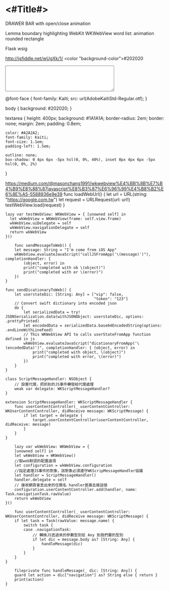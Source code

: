 #  <#Title#>

DRAWER BAR with open/close animation

Lemma boundary highlighting
WebKit WKWebView
word list: animation rounded rectangle

Flask wsig

http://jsfiddle.net/wUgXk/1/
<color "background-color">#202020</color>



<textarea name="Text1" cols="40" rows="5"></textarea>



@font-face {
  font-family: Kaiti;
  src: url(AdobeKaitiStd-Regular.otf);
}

body {
    background: #202020;
}

textarea {
  height: 400px;
    background: #1A1A1A;
    border-radius: 2em;
    border: none;
    margin: 2em;
    padding: 0.8em;
    
    color: #A2A2A2;
    font-family: Kaiti;
    font-size: 1.1em;
    padding-left: 1.5em;
    
    outline: none;
    box-shadow: 0 4px 6px -5px hsl(0, 0%, 40%), inset 0px 4px 6px -5px hsl(0, 0%, 2%)
}



https://medium.com/@masonchang1991/wkwebview%E4%BB%8B%E7%B4%B9%E8%88%87javascript%E8%B3%87%E6%96%99%E4%B8%B2%E6%8E%A5-5588936e9e39
    func loadWebUrl() {
        let url = URL(string: "https://google.com.tw")
        let request = URLRequest(url: url!)
        testWebView.load(request)
    }

    lazy var testWebView: WKWebView = { [unowned self] in
      let wkWebView = WKWebView(frame: self.view.frame)
      wkWebView.uiDelegate = self
      wkWebView.navigationDelegate = self
      return wkWebView
    }()

        func sendMessageToWeb() {
        let message: String = "I'm come from iOS App"
        wkWebView.evaluateJavaScript("callJSFromApp('\(message)')"), completionHandler: {
            (object, error) in
            print("completed with ob \(object)")
            print("completed with er \(error)")
        })
    }

    func sendDicationaryToWeb() {
        let userstateDic: [String: Any] = ["vip": false,
                                           "token": "123"]
        // Convert swift dictionary into encoded json
        do {
            let serializedData = try! JSONSerialization.data(withJSONObject: userstateDic, options: .prettyPrinted)
            let encodedData = serializedData.base64EncodedString(options: .endLineWithLineFeed)
            // This WKWebView API to calls userStateFromApp function defined in js
            wkWebView.evaluateJavaScript("dicationaryFromApp('\(encodedData)')", completionHandler: { (object, error) in
                print("completed with object, \(object)")
                print("completed with error, \(error)")
            })
        }
    }

    class ScriptMessageHandler: NSObject {
        // 設置代理，把抓到的JS事件轉發給代理處理
        weak var delegate: WKScriptMessageHandler?
    }

    extension ScriptMessageHandler: WKScriptMessageHandler {
        func userContentController(_ userContentController: WKUserContentController, didReceive message: WKScriptMessage) {
            if let target = delegate {
                target.userContentController(userContentController, didReceive: message)
            }
        }
    }

        lazy var wkWebView: WKWebView = {
        [unowned self] in
        let wkWebView = WKWebView()
        //取web默認的配置選項
        let configuration = wkWebView.configuration
        //指定處理JS事件的對象，該對象必須遵守WKScripMessageHandler協議
        let handler = ScriptMessageHandler()
        handler.delegate = self
        // 接收網頁會丟出來的任務名 handler是誰去接這個
        configuration.userContentController.add(handler, name: Task.navigationTask.rawValue)
        return wkWebView
    }()

        func userContentController(_ userContentController: WKUserContentController, didReceive message: WKScriptMessage) {
        if let task = Task(rawValue: message.name) {
            switch task {
            case .navigationTask:
                // 轉換JS丟過來的參數型別從 Any 到我們要的型別
                if let dic = message.body as? [String: Any] {
                    handleMessage(dic)
                }
            }
        }
    }

        fileprivate func handleMessage(_ dic: [String: Any]) {
        guard let action = dic["navigation"] as? String else { return }
        print(action)
    }
